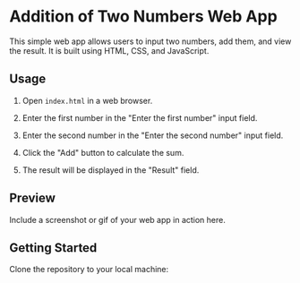 # Addition of Two Numbers Web App

This simple web app allows users to input two numbers, add them, and view the result. It is built using HTML, CSS, and JavaScript.

## Usage

1. Open `index.html` in a web browser.

2. Enter the first number in the "Enter the first number" input field.

3. Enter the second number in the "Enter the second number" input field.

4. Click the "Add" button to calculate the sum.

5. The result will be displayed in the "Result" field.

## Preview

Include a screenshot or gif of your web app in action here.

## Getting Started

Clone the repository to your local machine:
